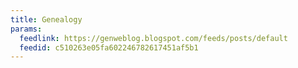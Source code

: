 ```yaml
---
title: Genealogy
params:
  feedlink: https://genweblog.blogspot.com/feeds/posts/default
  feedid: c510263e05fa602246782617451af5b1
---
```

